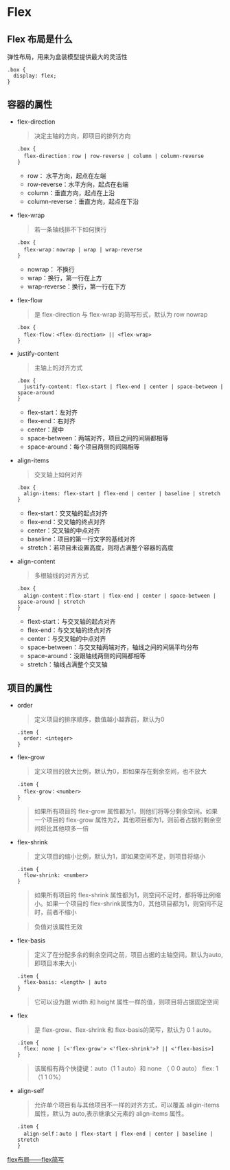 # Flex

## Flex 布局是什么

弹性布局，用来为盒装模型提供最大的灵活性

```
.box {
  display: flex;
}
```
## 容器的属性

* flex-direction

  > 决定主轴的方向，即项目的排列方向
  ```
  .box {
    flex-direction：row | row-reverse | column | column-reverse
  }
  ```
  * row： 水平方向，起点在左端
  * row-reverse：水平方向，起点在右端
  * column：垂直方向，起点在上沿
  * column-reverse：垂直方向，起点在下沿

* flex-wrap

  > 若一条轴线排不下如何换行
  ```
  .box {
    flex-wrap：nowrap | wrap | wrap-reverse
  }
  ```
  * nowrap： 不换行
  * wrap：换行，第一行在上方
  * wrap-reverse：换行，第一行在下方

* flex-flow

  > 是 flex-direction 与 flex-wrap 的简写形式，默认为 row nowrap
  ```
  .box {
    flex-flow：<flex-direction> || <flex-wrap>
  }
  ```

* justify-content

  > 主轴上的对齐方式
  ```
  .box {
    justify-content: flex-start | flex-end | center | space-between | space-around
  }
  ```
  * flex-start：左对齐
  * flex-end：右对齐
  * center：居中
  * space-between：两端对齐，项目之间的间隔都相等
  * space-around：每个项目两侧的间隔相等

* align-items

  > 交叉轴上如何对齐
  ```
  .box {
    align-items: flex-start | flex-end | center | baseline | stretch
  }
  ```
  * flex-start：交叉轴的起点对齐
  * flex-end：交叉轴的终点对齐
  * center：交叉轴的中点对齐
  * baseline：项目的第一行文字的基线对齐
  * stretch：若项目未设置高度，则将占满整个容器的高度

* align-content

  > 多根轴线的对齐方式
  ```
  .box {
    align-content：flex-start | flex-end | center | space-between | space-around | stretch
  }
  ```
  * flext-start：与交叉轴的起点对齐
  * flex-end：与交叉轴的终点对齐
  * center：与交叉轴的中点对齐
  * space-between：与交叉轴两端对齐，轴线之间的间隔平均分布
  * space-around：没跟轴线两侧的间隔都相等
  * stretch：轴线占满整个交叉轴
 
## 项目的属性

* order

  > 定义项目的排序顺序，数值越小越靠前，默认为0
  ```
  .item {
    order: <integer>
  }
  ```

* flex-grow

  > 定义项目的放大比例，默认为0，即如果存在剩余空间，也不放大
  ```
  .item {
    flex-grow：<number>
  }
  ```
  > 如果所有项目的 flex-grow 属性都为1，则他们将等分剩余空间。如果一个项目的 flex-grow 属性为2，其他项目都为1，则前者占据的剩余空间将比其他项多一倍


* flex-shrink

  > 定义项目的缩小比例，默认为1，即如果空间不足，则项目将缩小
  ```
  .item {
    flow-shrink: <number>
  }
  ```
  > 如果所有项目的 flex-shrink 属性都为1，则空间不足时，都将等比例缩小。如果一个项目的 flex-shrink属性为0，其他项目都为1，则空间不足时，前者不缩小

  > 负值对该属性无效
  

* flex-basis
  
  > 定义了在分配多余的剩余空间之前，项目占据的主轴空间。默认为auto,即项目本来大小
  ```
  .item {
    flex-basis: <length> | auto
  }
  ```
  > 它可以设为跟 width 和 height 属性一样的值，则项目将占据固定空间

* flex

  > 是 flex-grow、flex-shrink 和 flex-basis的简写，默认为 0 1 auto。
  ```
  .item {
    flex: none | [<'flex-grow'> <'flex-shrink'>? || <'flex-basis>]
  }
  ```
  > 该属相有两个快捷键：auto（1 1 auto）和 none （ 0 0 auto）
  > flex: 1 （1 1 0%）

* align-self

  > 允许单个项目有与其他项目不一样的对齐方式，可以覆盖 aligin-items 属性，默认为 auto,表示继承父元素的 align-items 属性。

  ```
  .item {
    align-self：auto | flex-start | flex-end | center | baseline | stretch
  }
  ```

[flex布局——flex简写](https://developer.mozilla.org/zh-CN/docs/Web/CSS/flex)